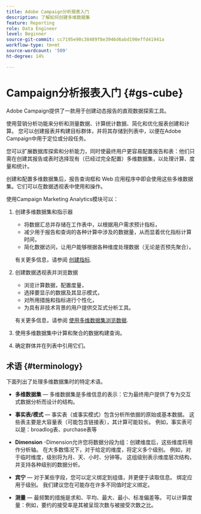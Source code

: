 ```yaml
---
title: Adobe Campaign分析报表入门
description: 了解如何创建多维数据集
feature: Reporting
role: Data Engineer
level: Beginner
source-git-commit: cc7195e90c38489f8e3946d6abd190effd41941a
workflow-type: tm+mt
source-wordcount: '509'
ht-degree: 14%

---
```


# Campaign分析报表入门 {#gs-cube}

Adobe Campaign提供了一款用于创建动态报告的直观数据探索工具。

使用营销分析功能来分析和测量数据、计算统计数据、简化和优化报表创建和计算。 您可以创建报表并构建目标群体，并将其存储到列表中，以便在Adobe Campaign中用于定位或分段任务。

您可以扩展数据库探索和分析能力，同时使最终用户更容易配置报告和表：他们只需在创建其报告或表时选择现有（已经过完全配置）多维数据集，以处理计算、度量和统计。

创建和配置多维数据集后，报告查询框和 Web 应用程序中即会使用这些多维数据集。它们可以在数据透视表中使用和操作。

使用Campaign Marketing Analytics模块可以：

1. 创建多维数据集和指示器

   * 将数据汇总并存储在工作表中，以根据用户需求预计指标，
   * 减少用于报告和查询的各种计算中涉及的数据量，从而显着优化指标计算时间，
   * 简化数据访问，让用户能够根据各种维度处理数据（无论是否预先聚合）。

   有关更多信息，请参阅 [创建指标](cube-indicators.md).

1. 创建数据透视表并浏览数据

   * 浏览计算数据，配置度量，
   * 选择要显示的数据及其显示模式，
   * 对所用措施和指标进行个性化，
   * 为具有非技术背景的用户提供交互式分析工具。

   有关更多信息，请参阅 [使用多维数据集浏览数据](cube-tables.md).

1. 使用多维数据集中计算和聚合的数据构建查询。
1. 确定群体并在列表中引用它们。

## 术语 {#terminology}

下面列出了处理多维数据集时的特定术语。

* **多维数据集**  — 多维数据集是多维信息的表示：它为最终用户提供了专为交互式数据分析而设计的结构。

* **事实表/模式**  — 事实表（或事实模式）包含分析所依据的原始或基本数据。 这些表主要是大容量表（可能包含链接表），其计算可能较长。 例如，事实表可以是：broadlog表、purchase表等

* **Dimension** -Dimension允许您将数据分段为组：创建维度后，这些维度将用作分析轴。 在大多数情况下，对于给定的维度，将定义多个级别。 例如，对于临时维度，级别将为月、天、小时、分钟等。 这组级别表示维度层次结构，并支持各种级别的数据分析。

* **宾宁**  — 对于某些字段，您可以定义绑定到组值，并更便于读取信息。 绑定应用于级别。 我们建议您在可能存在许多不同值时定义绑定。

* **测量**  — 最频繁的措施是求和、平均、最大、最小、标准偏差等。 可以计算度量：例如，要约的接受率是其被呈现次数与被接受次数之比。
